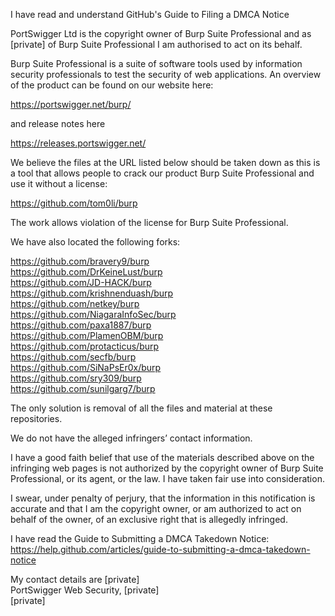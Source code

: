 I have read and understand GitHub's Guide to Filing a DMCA Notice

PortSwigger Ltd is the copyright owner of Burp Suite Professional and as [private] of Burp Suite Professional I am authorised to act on its behalf.

Burp Suite Professional is a suite of software tools used by information security professionals to test the security of web applications. An overview of the product can be found on our website here:

https://portswigger.net/burp/

and release notes here

https://releases.portswigger.net/

We believe the files at the URL listed below should be taken down as this is a tool that allows people to crack our product Burp Suite Professional and use it without a license:

https://github.com/tom0li/burp

The work allows violation of the license for Burp Suite Professional.

We have also located the following forks:

https://github.com/bravery9/burp  
https://github.com/DrKeineLust/burp  
https://github.com/JD-HACK/burp  
https://github.com/krishnenduash/burp  
https://github.com/netkey/burp  
https://github.com/NiagaraInfoSec/burp  
https://github.com/paxa1887/burp  
https://github.com/PlamenOBM/burp  
https://github.com/protacticus/burp  
https://github.com/secfb/burp  
https://github.com/SiNaPsEr0x/burp  
https://github.com/sry309/burp  
https://github.com/sunilgarg7/burp  

The only solution is removal of all the files and material at these repositories.

We do not have the alleged infringers’ contact information.

I have a good faith belief that use of the materials described above on the infringing web pages is not authorized by the copyright owner of Burp Suite Professional, or its agent, or the law. I have taken fair use into consideration.

I swear, under penalty of perjury, that the information in this notification is accurate and that I am the copyright owner, or am authorized to act on behalf of the owner, of an exclusive right that is allegedly infringed.

I have read the Guide to Submitting a DMCA Takedown Notice: https://help.github.com/articles/guide-to-submitting-a-dmca-takedown-notice

My contact details are [private]  
PortSwigger Web Security, [private]  
[private]
